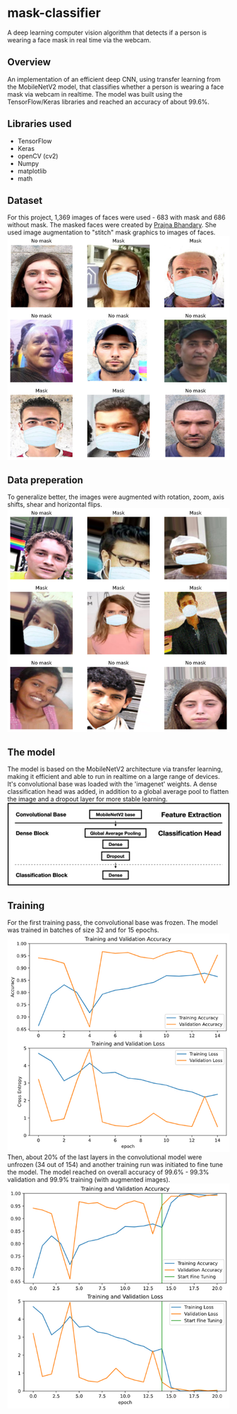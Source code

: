# mask-classifier
A deep learning computer vision algorithm that detects if a person is wearing a face mask in real time via the webcam.

## Overview
An implementation of an efficient deep CNN, using transfer learning from the MobileNetV2 model, that classifies whether a person is wearing a face mask via webcam in realtime. The model was built using the TensorFlow/Keras libraries and reached an accuracy of about 99.6%.

## Libraries used
* TensorFlow
* Keras
* openCV (cv2)
* Numpy
* matplotlib
* math

## Dataset
For this project, 1,369 images of faces were used - 683 with mask and 686 without mask. The masked faces were created by [Prajna Bhandary](https://github.com/prajnasb/observations/tree/master/experiements/data). She used image augmentation to "stitch" mask graphics to images of faces.<br/>
![sample images](https://github.com/rakrkracker/mask-classifier/blob/master/images/faces_val.png)<br/>

## Data preperation
To generalize better, the images were augmented with rotation, zoom, axis shifts, shear and horizontal flips.
![augmented images](https://github.com/rakrkracker/mask-classifier/blob/master/images/faces_train.png)<br/>

## The model
The model is based on the MobileNetV2 architecture via transfer learning, making it efficient and able to run in realtime on a large range of devices. It's convolutional base was loaded with the 'imagenet' weights. A dense classification head was added, in addition to a global average pool to flatten the image and a dropout layer for more stable learning.<br/>
![transfer model](https://github.com/rakrkracker/mask-classifier/blob/master/images/transfer_model.png)<br/>

## Training
For the first training pass, the convolutional base was frozen. The model was trained in batches of size 32 and for 15 epochs.<br/>
![training curves](https://github.com/rakrkracker/mask-classifier/blob/master/images/learning_curve1.png)<br/>
Then, about 20% of the last layers in the convolutional model were unfrozen (34 out of 154) and another training run was initiated to fine tune the model. The model reached on overall accuracy of 99.6% - 99.3% validation and 99.9% training (with augmented images). <br/>
![fine tuning curves](https://github.com/rakrkracker/mask-classifier/blob/master/images/learning_curve2.png)<br/>
